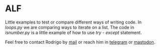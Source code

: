 # ALF

Little examples to test or compare different ways of writing code. In *loops.py* we are comparing ways to iterate
on a list. The code in *isnumber.py* is a little example of how to use *try - except* statement.  

Feel free to contact Rodrigo by [mail](mailto:rodrigovalla@protonmail.ch) or reach him in
[telegram](https://t.me/rvalla) or [mastodon](https://fosstodon.org/@rvalla).
